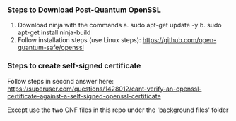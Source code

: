 ### Steps to Download Post-Quantum OpenSSL
1. Download ninja with the commands
    a. sudo apt-get update -y
    b. sudo apt-get install ninja-build
2. Follow installation steps (use Linux steps): https://github.com/open-quantum-safe/openssl

### Steps to create self-signed certificate
Follow steps in second answer here: https://superuser.com/questions/1428012/cant-verify-an-openssl-certificate-against-a-self-signed-openssl-certificate

Except use the two CNF files in this repo under the 'background files' folder
